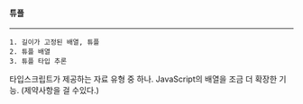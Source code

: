 #### 튜플

---

```
1. 길이가 고정된 배열, 튜플
2. 튜플 배열
3. 튜플 타입 추론
```

타입스크립트가 제공하는 자료 유형 중 하나.
JavaScript의 배열을 조금 더 확장한 기능. (제약사항을 걸 수있다.)
